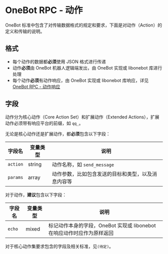 # OneBot RPC - 动作

OneBot 标准中包含了对传输数据格式的规定和要求，下面是对动作（Action）的定义和传输的说明。

## 格式

- 每个动作的数据都**必须**使用 JSON 格式进行传递
- 动作**必须**由 OneBot 机器人逻辑端发出，由 OneBot 实现或 libonebot 库进行处理
- 每个动作**必须**有动作响应，由 OneBot 实现或 libonebot 库响应，详见 [OneBot RPC - 动作响应](../action-response)

## 字段

动作分为核心动作（Core Action Set）和扩展动作（Extended Actions），扩展动作必须带有响应平台的前缀，如 `qq_`。

无论是核心动作还是扩展动作，都**必须**包含以下字段：

字段名 | 变量类型 | 说明
--- | --- | ---
`action` | string | 动作名称，如 `send_message`
`params` | array | 动作参数，比如包含发送的目标和类型，以及消息内容等

对于动作，**建议**包含以下字段：

字段名 | 变量类型 | 说明
--- | --- | ---
`echo` | mixed | 标记动作本身的字段，OneBot 实现或 libonebot 在响应动作时应作为原样返回

对于核心动作集要求包含的字段及相关标准，见`(待定)`。